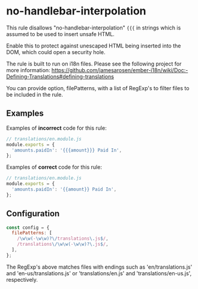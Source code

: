 # no-handlebar-interpolation

This rule disallows "no-handlebar-interpolation" `{{{` in strings which is assumed to be used to insert unsafe HTML.

Enable this to protect against unescaped HTML being inserted into the DOM, which could open a security hole.

The rule is built to run on i18n files. Please see the following project for more information:
<https://github.com/jamesarosen/ember-i18n/wiki/Doc:-Defining-Translations#defining-translations>

You can provide option, filePatterns, with a list of RegExp's to filter files to be included in the rule.

## Examples

Examples of **incorrect** code for this rule:

```js
// translations/en.module.js
module.exports = {
  'amounts.paidIn': '{{{amount}}} Paid In',
};
```

Examples of **correct** code for this rule:

```js
// translations/en.module.js
module.exports = {
  'amounts.paidIn': '{{amount}} Paid In',
};
```

## Configuration

```js
const config = {
  filePatterns: [
    /\w\w(-\w\w)?\/translations\.js$/,
    /translations\/\w\w(-\w\w)?\.js$/,
  ],
};
```

The RegExp's above matches files with endings such as 'en/translations.js' and 'en-us/translations.js' or 'translations/en.js' and 'translations/en-us.js', respectively.
